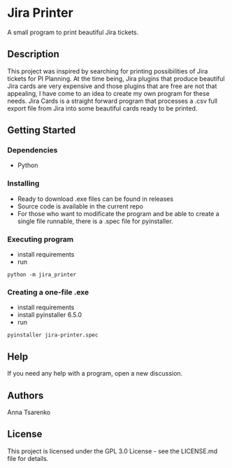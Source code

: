 # Jira Printer

A small program to print beautiful Jira tickets.

## Description

This project was inspired by searching for printing possibilities of Jira tickets for PI Planning.
At the time being, Jira plugins that produce beautiful Jira cards are very expensive and those plugins that are free are not that appealing, I have come to an idea to create my own program for these needs.
Jira Cards is a straight forward program that processes a .csv full export file from Jira into some beautiful cards ready to be printed.

## Getting Started

### Dependencies

* Python

### Installing

* Ready to download .exe files can be found in releases
* Source code is available in the current repo
* For those who want to modificate the program and be able to create a single file runnable, there is a .spec file for pyinstaller.

### Executing program

* install requirements
* run
```
python -m jira_printer
```

### Creating a one-file .exe

* install requirements
* install pyinstaller 6.5.0
* run
```
pyinstaller jira-printer.spec
```

## Help

If you need any help with a program, open a new discussion.

## Authors

Anna Tsarenko

## License

This project is licensed under the GPL 3.0 License - see the LICENSE.md file for details.